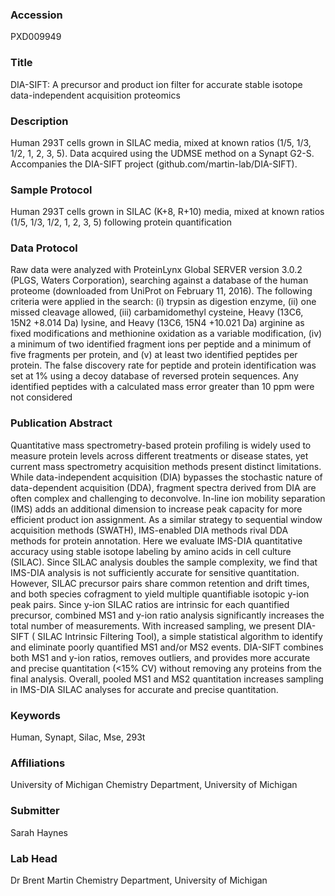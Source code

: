 ### Accession
PXD009949

### Title
DIA-SIFT: A precursor and product ion filter for accurate stable isotope data-independent acquisition proteomics

### Description
Human 293T cells grown in SILAC media, mixed at known ratios (1/5, 1/3, 1/2, 1, 2, 3, 5). Data acquired using the UDMSE method on a Synapt G2-S. Accompanies the DIA-SIFT project (github.com/martin-lab/DIA-SIFT).

### Sample Protocol
Human 293T cells grown in SILAC (K+8, R+10) media, mixed at known ratios (1/5, 1/3, 1/2, 1, 2, 3, 5) following protein quantification

### Data Protocol
Raw data were analyzed with ProteinLynx Global SERVER version 3.0.2 (PLGS, Waters Corporation), searching against a database of the human proteome (downloaded from UniProt on February 11, 2016). The following criteria were applied in the search: (i) trypsin as digestion enzyme, (ii) one missed cleavage allowed, (iii) carbamidomethyl cysteine, Heavy (13C6, 15N2 +8.014 Da) lysine, and Heavy (13C6, 15N4 +10.021 Da) arginine as fixed modifications and methionine oxidation as a variable modification, (iv) a minimum of two identified fragment ions per peptide and a minimum of five fragments per protein, and (v) at least two identified peptides per protein. The false discovery rate for peptide and protein identification was set at 1% using a decoy database of reversed protein sequences. Any identified peptides with a calculated mass error greater than 10 ppm were not considered

### Publication Abstract
Quantitative mass spectrometry-based protein profiling is widely used to measure protein levels across different treatments or disease states, yet current mass spectrometry acquisition methods present distinct limitations. While data-independent acquisition (DIA) bypasses the stochastic nature of data-dependent acquisition (DDA), fragment spectra derived from DIA are often complex and challenging to deconvolve. In-line ion mobility separation (IMS) adds an additional dimension to increase peak capacity for more efficient product ion assignment. As a similar strategy to sequential window acquisition methods (SWATH), IMS-enabled DIA methods rival DDA methods for protein annotation. Here we evaluate IMS-DIA quantitative accuracy using stable isotope labeling by amino acids in cell culture (SILAC). Since SILAC analysis doubles the sample complexity, we find that IMS-DIA analysis is not sufficiently accurate for sensitive quantitation. However, SILAC precursor pairs share common retention and drift times, and both species cofragment to yield multiple quantifiable isotopic y-ion peak pairs. Since y-ion SILAC ratios are intrinsic for each quantified precursor, combined MS1 and y-ion ratio analysis significantly increases the total number of measurements. With increased sampling, we present DIA-SIFT ( SILAC Intrinsic Filtering Tool), a simple statistical algorithm to identify and eliminate poorly quantified MS1 and/or MS2 events. DIA-SIFT combines both MS1 and y-ion ratios, removes outliers, and provides more accurate and precise quantitation (&lt;15% CV) without removing any proteins from the final analysis. Overall, pooled MS1 and MS2 quantitation increases sampling in IMS-DIA SILAC analyses for accurate and precise quantitation.

### Keywords
Human, Synapt, Silac, Mse, 293t

### Affiliations
University of Michigan
Chemistry Department, University of Michigan

### Submitter
Sarah Haynes

### Lab Head
Dr Brent Martin
Chemistry Department, University of Michigan



